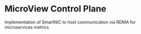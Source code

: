 MicroView Control Plane
======================

Implementation of SmartNIC to host communication via RDMA for microservices metrics
